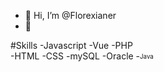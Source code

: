 - 👋 Hi, I’m @Florexianer
- 👀 

#Skills
-Javascript
-Vue
-PHP  
-HTML
-CSS
-mySQL
-Oracle
-<sub><sup>Java</sup></sub>
